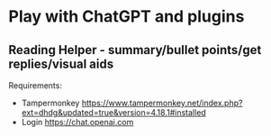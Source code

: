 # Play with ChatGPT and plugins
## Reading Helper - summary/bullet points/get replies/visual aids
Requirements:
- Tampermonkey https://www.tampermonkey.net/index.php?ext=dhdg&updated=true&version=4.18.1#installed
- Login https://chat.openai.com
